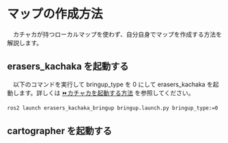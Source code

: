 # マップの作成方法
　カチャカが持つローカルマップを使わず、自分自身でマップを作成する方法を解説します。

## erasers_kachaka を起動する
　以下のコマンドを実行して bringup_type を 0 にして erasers_kachaka を起動します。詳しくは
[⏩カチャカを起動する方法](/docs/howtobringup.md) 
を参照してください。
```bash
ros2 launch erasers_kachaka_bringup bringup.launch.py bringup_type:=0
```

## cartographer を起動する

